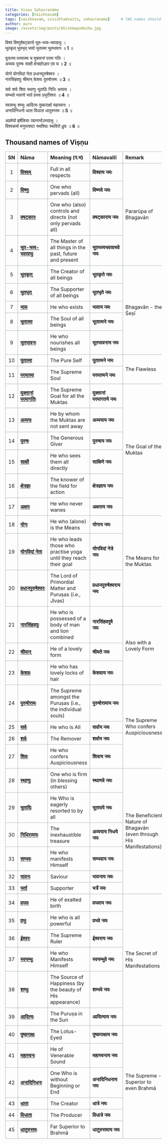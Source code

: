 ```yaml
---
title: Viṣṇu Sahasranāma
categories: [Vaishnavam]
tags: [vaishnavam, visishtadvaita, sahasranama]     # TAG names should always be lowercase
author: aurv
image: /assets/img/posts/bhishmopadesha.jpg
---
```


विश्वं विष्णुर्वषट्कारो भूत-भव्य-भवत्प्रभुः ।\
भूतकृत् भूतभृत् भावो भूतात्मा भूतभावनः ॥ **1** ॥

पूतात्मा परमात्मा च मुक्तानां परमा गतिः ।\
अव्ययः पुरुषः साक्षी क्षेत्रज्ञोऽक्षर एव च ॥ **2** ॥

योगो योगविदां नेता प्रधानपुरुषेश्वरः ।\
नारसिंहवपुः श्रीमान् केशवः पुरुषोत्तमः ॥ **3** ॥

सर्वः शर्वः शिवः स्थाणुः भूतादिः निधिः अव्ययः ।\
सम्भवो भावनो भर्ता प्रभवः प्रभुरीश्वरः ॥ **4** ॥

स्वयम्भूः शम्भुः आदित्यः पुष्कराक्षो महास्वनः ।\
अनादिनिधनो धाता विधाता धातुरुत्तमः ॥ **5** ॥

अप्रमेयो हृषीकेशः पद्मनाभोऽमरप्रभुः ।\
विश्वकर्मा मनुस्त्वष्टा स्थविष्ठः स्थविरो ध्रुवः ॥ **6** ॥

## Thousand names of Viṣṇu

<style>
  table {
    table-layout: fixed;
    width: 100%;
  }
  th, td {
    border: 1px solid #a2b0b1;
    padding: 8px;
    word-wrap: break-word;
    white-space: normal;
  }
  .no-column {
    width: 6%;
  }
  .nama-column {
    width: 20%;
  }
  .meaning-column {
    width: 35%;
  }
  .valli-column {
    width: 25%;
  }
  .remark-column {
    width: 13%;
  }
</style>

<table>
    <colgroup>
        <col class="no-column"> <!-- No. column -->
        <col class="nama-column"> <!-- Nāma column -->
        <col class="meaning-column"> <!-- Meaning column -->
        <col class="valli-column"> <!-- Nāmavallī column -->
        <col class="remark-column"> <!-- Remark column -->
    </colgroup>
    <thead>
        <tr>
            <th style="text-align: center;">SN</th>
            <th style="text-align: left;">Nāma</th>
            <th style="text-align: left;">Meaning (प.भ)</th>
            <th style="text-align: left;">Nāmavallī</th>
            <th style="text-align: left;">Remark</th>
        </tr>
    </thead>
    <tbody>
        <tr>
        	<td style="text-align: center;">1</td>
        	<td><b><a target="_blank" href="https://aurvadahana.github.io/posts/vishnu-sahasranama-bgd-1/#tr1">विश्वम्</a></b></td>
        	<td style="word-wrap: break-word; white-space: normal;">Full in all respects</td>
        	<td><b>विश्वाय नमः</b></td>
          <td rowspan="4">Pararūpa of Bhagavān</td>
        </tr>
        <tr>
        	<td style="text-align: center;">2</td>
        	<td><b><a target="_blank" href="https://aurvadahana.github.io/posts/vishnu-sahasranama-bgd-1/#tr2">विष्णुः</a></b></td>
        	<td style="word-wrap: break-word; white-space: normal;">One who pervads (all)</td>
        	<td><b>विष्णवे नमः</b></td>
        </tr>
        <tr>
        	<td style="text-align: center;">3</td>
        	<td><b><a target="_blank" href="https://aurvadahana.github.io/posts/vishnu-sahasranama-bgd-1/#tr3">वषट्कारः</a></b></td>
        	<td style="word-wrap: break-word; white-space: normal;">One who (also) controls and directs (not only pervads all)</td>
        	<td><b>वषट्काराय नमः</b></td>
        </tr>
        <tr>
        	<td style="text-align: center;">4</td>
        	<td><b><a target="_blank" href="https://aurvadahana.github.io/posts/vishnu-sahasranama-bgd-1/#tr4">भूत-भव्य-भवत्प्रभुः</a></b></td>
        	<td style="word-wrap: break-word; white-space: normal;">The Master of all things in the past, future and present</td>
        	<td><b>भूतभव्यभवत्प्रभवे नमः</b></td>
        </tr>
        <tr>
        	<td style="text-align: center;">5</td>
        	<td><b><a target="_blank" href="https://aurvadahana.github.io/posts/vishnu-sahasranama-bgd-1/#tr5">भूतकृत्</a></b></td>
        	<td style="word-wrap: break-word; white-space: normal;">The Creator of all beings</td>
        	<td><b>भूतकृते नमः</b></td>
          <td rowspan="5">Bhagavān - the Śeṣī</td>
        </tr>
        <tr>
        	<td style="text-align: center;">6</td>
        	<td><b><a target="_blank" href="https://aurvadahana.github.io/posts/vishnu-sahasranama-bgd-1/#tr6">भूतभृत्</a></b></td>
        	<td style="word-wrap: break-word; white-space: normal;">The Supporter of all beings</td>
        	<td><b>भूतभृते नमः</b></td>
        </tr>
        <tr>
        	<td style="text-align: center;">7</td>
        	<td><b><a target="_blank" href="https://aurvadahana.github.io/posts/vishnu-sahasranama-bgd-1/#tr7">भावः</a></b></td>
        	<td style="word-wrap: break-word; white-space: normal;">He who exists</td>
        	<td><b>भावाय नमः</b></td>
        </tr>
        <tr>
        	<td style="text-align: center;">8</td>
        	<td><b><a target="_blank" href="https://aurvadahana.github.io/posts/vishnu-sahasranama-bgd-1/#tr8">भूतात्मा</a></b></td>
        	<td style="word-wrap: break-word; white-space: normal;">The Soul of all beings</td>
        	<td><b>भूतात्मने नमः</b></td>
        </tr>
        <tr>
        	<td style="text-align: center;">9</td>
        	<td><b><a target="_blank" href="https://aurvadahana.github.io/posts/vishnu-sahasranama-bgd-1/#tr9">भूतभावनः</a></b></td>
        	<td style="word-wrap: break-word; white-space: normal;">He who nourishes all beings</td>
        	<td><b>भूतभावनाय नमः</b></td>
        </tr>
        <tr>
        	<td style="text-align: center;">10</td>
        	<td><b><a target="_blank" href="https://aurvadahana.github.io/posts/vishnu-sahasranama-bgd-2/#tr10">पूतात्मा</a></b></td>
        	<td style="word-wrap: break-word; white-space: normal;">The Pure Self</td>
        	<td><b>पूतात्मने नमः</b></td>
          <td rowspan="2">The Flawless</td>
        </tr>
        <tr>
        	<td style="text-align: center;">11</td>
        	<td><b><a target="_blank" href="https://aurvadahana.github.io/posts/vishnu-sahasranama-bgd-2/#tr11">परमात्मा</a></b></td>
        	<td style="word-wrap: break-word; white-space: normal;">The Supreme Soul</td>
        	<td><b>परमात्मने नमः</b></td>
        </tr>
        <tr>
        	<td style="text-align: center;">12</td>
        	<td><b><a target="_blank" href="https://aurvadahana.github.io/posts/vishnu-sahasranama-bgd-2/#tr12">मुक्तानां परमागतिः</a></b></td>
        	<td style="word-wrap: break-word; white-space: normal;">The Supreme Goal for all the Muktas</td>
        	<td><b>मुक्तानां परमागतये नमः</b></td>
          <td rowspan="6">The Goal of the Muktas</td>
        </tr>
        <tr>
        	<td style="text-align: center;">13</td>
        	<td><b><a target="_blank" href="https://aurvadahana.github.io/posts/vishnu-sahasranama-bgd-2/#tr13">अव्ययः</a></b></td>
        	<td style="word-wrap: break-word; white-space: normal;">He by whom the Muktas are not sent away</td>
        	<td><b>अव्ययाय नमः</b></td>
        </tr>
        <tr>
        	<td style="text-align: center;">14</td>
        	<td><b><a target="_blank" href="https://aurvadahana.github.io/posts/vishnu-sahasranama-bgd-2/#tr14">पुरुषः</a></b></td>
        	<td style="word-wrap: break-word; white-space: normal;">The Generous Giver</td>
        	<td><b>पुरुषाय नमः</b></td>
        </tr>
        <tr>
        	<td style="text-align: center;">15</td>
        	<td><b><a target="_blank" href="https://aurvadahana.github.io/posts/vishnu-sahasranama-bgd-2/#tr15">साक्षी</a></b></td>
        	<td style="word-wrap: break-word; white-space: normal;">He who sees them all directly</td>
        	<td><b>साक्षिणे नमः</b></td>
        </tr>
        <tr>
        	<td style="text-align: center;">16</td>
        	<td><b><a target="_blank" href="https://aurvadahana.github.io/posts/vishnu-sahasranama-bgd-2/#tr16">क्षेत्रज्ञः</a></b></td>
        	<td style="word-wrap: break-word; white-space: normal;">The knower of the field for action</td>
        	<td><b>क्षेत्रज्ञाय नमः</b></td>
        </tr>
        <tr>
        	<td style="text-align: center;">17</td>
        	<td><b><a target="_blank" href="https://aurvadahana.github.io/posts/vishnu-sahasranama-bgd-2/#tr17">अक्षरः</a></b></td>
        	<td style="word-wrap: break-word; white-space: normal;">He who never wanes</td>
        	<td><b>अक्षराय नमः</b></td>
        </tr>
        <tr>
        	<td style="text-align: center;">18</td>
        	<td><b><a target="_blank" href="https://aurvadahana.github.io/posts/vishnu-sahasranama-bgd-3/#tr18">योगः</a></b></td>
        	<td style="word-wrap: break-word; white-space: normal;">He who (alone) is the Means</td>
        	<td><b>योगाय नमः</b></td>
          <td rowspan="3">The Means for the Muktas</td>
        </tr>
        <tr>
        	<td style="text-align: center;">19</td>
        	<td><b><a target="_blank" href="https://aurvadahana.github.io/posts/vishnu-sahasranama-bgd-3/#tr19">योगविदां नेता</a></b></td>
        	<td style="word-wrap: break-word; white-space: normal;">He who leads those who practise yoga until they reach their goal</td>
        	<td><b>योगविदां नेत्रे नमः</b></td>
        </tr>
        <tr>
        	<td style="text-align: center;">20</td>
        	<td><b><a target="_blank" href="https://aurvadahana.github.io/posts/vishnu-sahasranama-bgd-3/#tr20">प्रधानपुरुषेश्वरः</a></b></td>
        	<td style="word-wrap: break-word; white-space: normal;">The Lord of Primordial Matter and Puruṣas (i.e., Jīvas)</td>
        	<td><b>प्रधानपुरुषेश्वराय नमः</b></td>
        </tr>
        <tr>
        	<td style="text-align: center;">21</td>
        	<td><b><a target="_blank" href="https://aurvadahana.github.io/posts/vishnu-sahasranama-bgd-3/#tr21">नारसिंहवपुः</a></b></td>
        	<td style="word-wrap: break-word; white-space: normal;">He who is possessed of a body of man and lion combined</td>
        	<td><b>नारसिंहवपुषे नमः</b></td>
          <td rowspan="3">Also with a Lovely Form</td>
        </tr>
        <tr>
        	<td style="text-align: center;">22</td>
        	<td><b><a target="_blank" href="https://aurvadahana.github.io/posts/vishnu-sahasranama-bgd-3/#tr22">श्रीमान्</a></b></td>
        	<td style="word-wrap: break-word; white-space: normal;">He of a lovely form</td>
        	<td><b>श्रीमते नमः</b></td>
        </tr>
        <tr>
        	<td style="text-align: center;">23</td>
        	<td><b><a target="_blank" href="https://aurvadahana.github.io/posts/vishnu-sahasranama-bgd-3/#tr23">केशवः</a></b></td>
        	<td style="word-wrap: break-word; white-space: normal;">He who has lovely locks of hair</td>
        	<td><b>केशवाय नमः</b></td>
        </tr>
        <tr>
        	<td style="text-align: center;">24</td>
        	<td><b><a target="_blank" href="https://aurvadahana.github.io/posts/vishnu-sahasranama-bgd-3/#tr24">पुरुषोत्तमः</a></b></td>
        	<td style="word-wrap: break-word; white-space: normal;">The Supreme amongst the Puruṣas (i.e., the individual souls)</td>
        	<td><b>पुरुषोत्तमाय नमः</b></td>
          <td rowspan="4">The Supreme Who confers Auspiciousness</td>
        </tr>
        <tr>
        	<td style="text-align: center;">25</td>
        	<td><b><a target="_blank" href="https://aurvadahana.github.io/posts/vishnu-sahasranama-bgd-4/#tr25">सर्वः</a></b></td>
        	<td style="word-wrap: break-word; white-space: normal;">He who is All</td>
        	<td><b>सर्वाय नमः</b></td>
        </tr>
        <tr>
        	<td style="text-align: center;">26</td>
        	<td><b><a target="_blank" href="https://aurvadahana.github.io/posts/vishnu-sahasranama-bgd-4/#tr26">शर्वः</a></b></td>
        	<td style="word-wrap: break-word; white-space: normal;">The Remover</td>
        	<td><b>शर्वाय नमः</b></td>
        </tr>
        <tr>
        	<td style="text-align: center;">27</td>
        	<td><b><a target="_blank" href="https://aurvadahana.github.io/posts/vishnu-sahasranama-bgd-4/#tr27">शिवः</a></b></td>
        	<td style="word-wrap: break-word; white-space: normal;">He who confers Auspiciousness</td>
        	<td><b>शिवाय नमः</b></td>
        </tr>
        <tr>
        	<td style="text-align: center;">28</td>
        	<td><b><a target="_blank" href="https://aurvadahana.github.io/posts/vishnu-sahasranama-bgd-4/#tr28">स्थाणुः</a></b></td>
        	<td style="word-wrap: break-word; white-space: normal;">One who is firm (in blessing others)</td>
        	<td><b>स्थाणवे नमः</b></td>
          <td rowspan="6">The Beneficient Nature of Bhagavān (even through His Manifestations)</td>
        </tr>
        <tr>
        	<td style="text-align: center;">29</td>
        	<td><b><a target="_blank" href="https://aurvadahana.github.io/posts/vishnu-sahasranama-bgd-4/#tr29">भूतादिः</a></b></td>
        	<td style="word-wrap: break-word; white-space: normal;">He Who is eagerly resorted to by all</td>
        	<td><b>भूतादये नमः</b></td>
        </tr>
        <tr>
        	<td style="text-align: center;">30</td>
        	<td><b><a target="_blank" href="https://aurvadahana.github.io/posts/vishnu-sahasranama-bgd-4/#tr30">निधिरव्ययः</a></b></td>
        	<td style="word-wrap: break-word; white-space: normal;">The inexhaustible treasure</td>
        	<td><b>अव्ययाय निधये नमः</b></td>
        </tr>
        <tr>
        	<td style="text-align: center;">31</td>
        	<td><b><a target="_blank" href="https://aurvadahana.github.io/posts/vishnu-sahasranama-bgd-4/#tr31">सम्भवः</a></b></td>
        	<td style="word-wrap: break-word; white-space: normal;">He who manifests Himself</td>
        	<td><b>सम्भवाय नमः</b></td>
        </tr>
        <tr>
        	<td style="text-align: center;">32</td>
        	<td><b><a target="_blank" href="https://aurvadahana.github.io/posts/vishnu-sahasranama-bgd-4/#tr32">भावनः</a></b></td>
        	<td style="word-wrap: break-word; white-space: normal;">Saviour</td>
        	<td><b>भावनाय नमः</b></td>
        </tr>
        <tr>
        	<td style="text-align: center;">33</td>
        	<td><b><a target="_blank" href="https://aurvadahana.github.io/posts/vishnu-sahasranama-bgd-4/#tr33">भर्ता</a></b></td>
        	<td style="word-wrap: break-word; white-space: normal;">Supporter</td>
        	<td><b>भर्त्रे नमः</b></td>
        </tr>
        <tr>
        	<td style="text-align: center;">34</td>
        	<td><b><a target="_blank" href="https://aurvadahana.github.io/posts/vishnu-sahasranama-bgd-4/#tr34">प्रभवः</a></b></td>
        	<td style="word-wrap: break-word; white-space: normal;">He of exalted birth</td>
        	<td><b>प्रभवाय नमः</b></td>
          <td rowspan="6">The Secret of His Manifestations</td>
        </tr>
        <tr>
        	<td style="text-align: center;">35</td>
        	<td><b><a target="_blank" href="https://aurvadahana.github.io/posts/vishnu-sahasranama-bgd-4/#tr35">प्रभुः</a></b></td>
        	<td style="word-wrap: break-word; white-space: normal;">He who is all powerful</td>
        	<td><b>प्रभवे नमः</b></td>
        </tr>
        <tr>
        	<td style="text-align: center;">36</td>
        	<td><b><a target="_blank" href="https://aurvadahana.github.io/posts/vishnu-sahasranama-bgd-4/#tr36">ईश्वरः</a></b></td>
        	<td style="word-wrap: break-word; white-space: normal;">The Supreme Ruler</td>
        	<td><b>ईश्वराय नमः</b></td>
        </tr>
        <tr>
        	<td style="text-align: center;">37</td>
        	<td><b><a target="_blank" href="https://aurvadahana.github.io/posts/vishnu-sahasranama-bgd-5/#tr37">स्वयम्भूः</a></b></td>
        	<td style="word-wrap: break-word; white-space: normal;">He who Manifests Himself</td>
        	<td><b>स्वयम्भुवे नमः</b></td>
        </tr>
        <tr>
        	<td style="text-align: center;">38</td>
        	<td><b><a target="_blank" href="https://aurvadahana.github.io/posts/vishnu-sahasranama-bgd-5/#tr38">शम्भुः</a></b></td>
        	<td style="word-wrap: break-word; white-space: normal;">The Source of Happiness (by the beauty of His appearance)</td>
        	<td><b>शम्भवे नमः</b></td>
        </tr>
        <tr>
        	<td style="text-align: center;">39</td>
        	<td><b><a target="_blank" href="https://aurvadahana.github.io/posts/vishnu-sahasranama-bgd-5/#tr39">आदित्यः</a></b></td>
        	<td style="word-wrap: break-word; white-space: normal;">The Puruṣa in the Sun</td>
        	<td><b>आदित्याय नमः</b></td>
        </tr>
        <tr>
        	<td style="text-align: center;">40</td>
        	<td><b><a target="_blank" href="https://aurvadahana.github.io/posts/vishnu-sahasranama-bgd-5/#tr40">पुष्कराक्षः</a></b></td>
        	<td style="word-wrap: break-word; white-space: normal;">The Lotus-Eyed</td>
        	<td><b>पुष्कराक्षाय नमः</b></td>
          <td rowspan="6">The Supreme - Superior to even Brahmā</td>
        </tr>
        <tr>
        	<td style="text-align: center;">41</td>
        	<td><b><a target="_blank" href="https://aurvadahana.github.io/posts/vishnu-sahasranama-bgd-5/#tr41">महास्वनः</a></b></td>
        	<td style="word-wrap: break-word; white-space: normal;">He of Venerable Sound</td>
        	<td><b>महास्वनाय नमः</b></td>
        </tr>
        <tr>
        	<td style="text-align: center;">42</td>
        	<td><b><a target="_blank" href="https://aurvadahana.github.io/posts/vishnu-sahasranama-bgd-5/#tr42">अनादिनिधनः</a></b></td>
        	<td style="word-wrap: break-word; white-space: normal;">One Who is without Beginning or End</td>
        	<td><b>अनादिनिधनाय नमः</b></td>
        </tr>
        <tr>
        	<td style="text-align: center;">43</td>
        	<td><b><a target="_blank" href="https://aurvadahana.github.io/posts/vishnu-sahasranama-bgd-5/#tr43">धाता</a></b></td>
        	<td style="word-wrap: break-word; white-space: normal;">The Creator</td>
        	<td><b>धात्रे नमः</b></td>
        </tr>
        <tr>
        	<td style="text-align: center;">44</td>
        	<td><b><a target="_blank" href="https://aurvadahana.github.io/posts/vishnu-sahasranama-bgd-5/#tr44">विधाता</a></b></td>
        	<td style="word-wrap: break-word; white-space: normal;">The Producer</td>
        	<td><b>विधात्रे नमः</b></td>
        </tr>
        <tr>
        	<td style="text-align: center;">45</td>
        	<td><b><a target="_blank" href="https://aurvadahana.github.io/posts/vishnu-sahasranama-bgd-5/#tr45">धातुरुत्तमः</a></b></td>
        	<td style="word-wrap: break-word; white-space: normal;">Far Superior to Brahmā</td>
        	<td><b>धातुरुत्तमाय नमः</b></td>
        </tr>
    </tbody>
</table> 
 
<!--- 

<div style="display: flex; flex-wrap: wrap; gap: 10px; margin-top: 20px;">
  <div style="display: inline-block; padding: 6px 8px; background-color: #d3d3d3; border-radius: 5px;">
    <span style="color: black; font-size: 16px; font-weight: bold;">18. योगः 
      (<a target="_blank" href="https://aurvadahana.github.io/posts/vishnu-sahasranama-bgd-3/#tr18" style="color: #4792f8; text-decoration: underline;">प.भ.</a>)
    </span>
  </div>
  
  <div style="display: inline-block; padding: 6px 8px; background-color: #d3d3d3; border-radius: 5px;">
    <span style="color: black; font-size: 16px; font-weight: bold;">19. योगविदां नेता 
      (<a target="_blank" href="https://aurvadahana.github.io/posts/vishnu-sahasranama-bgd-3/#tr19" style="color: #4792f8; text-decoration: underline;">प.भ.</a>)
    </span>
  </div>
  
  <div style="display: inline-block; padding: 6px 8px; background-color: #d3d3d3; border-radius: 5px;">
    <span style="color: black; font-size: 16px; font-weight: bold;">20. प्रधानपुरुषेश्वरः 
      (<a target="_blank" href="https://aurvadahana.github.io/posts/vishnu-sahasranama-bgd-3/#tr20" style="color: #4792f8; text-decoration: underline;">प.भ.</a>)
    </span>
  </div>

  <div style="display: inline-block; padding: 6px 8px; background-color: #d3d3d3; border-radius: 5px;">
    <span style="color: black; font-size: 16px; font-weight: bold;">21. नारसिंहवपुः 
      (<a target="_blank" href="https://aurvadahana.github.io/posts/vishnu-sahasranama-bgd-3/#tr21" style="color: #4792f8; text-decoration: underline;">प.भ.</a>)
    </span>
  </div>
  
  <div style="display: inline-block; padding: 6px 8px; background-color: #d3d3d3; border-radius: 5px;">
    <span style="color: black; font-size: 16px; font-weight: bold;">22. श्रीमान् 
      (<a target="_blank" href="https://aurvadahana.github.io/posts/vishnu-sahasranama-bgd-3/#tr22" style="color: #4792f8; text-decoration: underline;">प.भ.</a>)
    </span>
  </div>
  
  <div style="display: inline-block; padding: 6px 8px; background-color: #d3d3d3; border-radius: 5px;">
    <span style="color: black; font-size: 16px; font-weight: bold;">23. केशवः 
      (<a target="_blank" href="https://aurvadahana.github.io/posts/vishnu-sahasranama-bgd-3/#tr23" style="color: #4792f8; text-decoration: underline;">प.भ.</a>)
    </span>
  </div>

  <div style="display: inline-block; padding: 6px 8px; background-color: #d3d3d3; border-radius: 5px;">
    <span style="color: black; font-size: 16px; font-weight: bold;">24. पुरुषोत्तमः 
      (<a target="_blank" href="https://aurvadahana.github.io/posts/vishnu-sahasranama-bgd-3/#tr24" style="color: #4792f8; text-decoration: underline;">प.भ.</a>)
    </span>
  </div>
  
</div>

&nbsp;
--->
